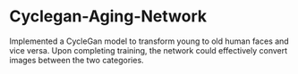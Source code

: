 # Cyclegan-Aging-Network
Implemented a CycleGan model to transform young to old human faces and vice versa. Upon completing training, the network could effectively convert images between the two categories.
